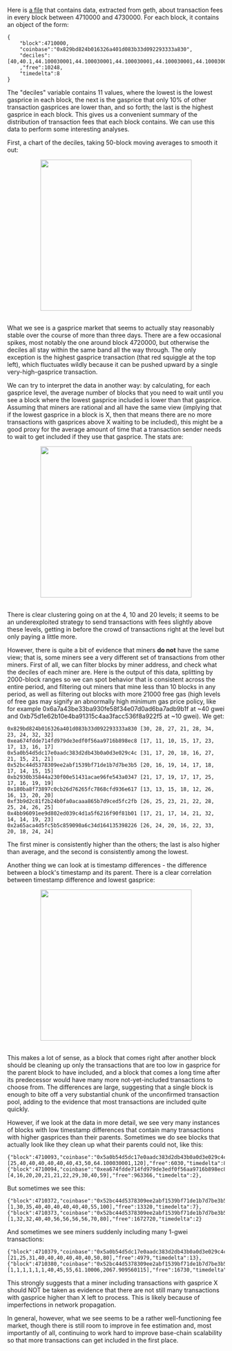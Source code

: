 [category]: <> (General,Blockchains)
[date]: <> (2017/12/14)
[title]: <> (A Quick Gasprice Market Analysis)
[pandoc]: <> ()




Here is [a file](../../../../images/gas-analysis-files/gas_analysis.zip) that contains data, extracted from geth, about transaction fees in every block between 4710000 and 4730000. For each block, it contains an object of the form:

```
{
    "block":4710000,
    "coinbase":"0x829bd824b016326a401d083b33d092293333a830",
    "deciles":[40,40.1,44.100030001,44.100030001,44.100030001,44.100030001,44.100030001,44.100030001,50,66.150044,100]
    ,"free":10248,
    "timedelta":8
}
```

The "deciles" variable contains 11 values, where the lowest is the lowest gasprice in each block, the next is the gasprice that only 10% of other transaction gasprices are lower than, and so forth; the last is the highest gasprice in each block. This gives us a convenient summary of the distribution of transaction fees that each block contains. We can use this data to perform some interesting analyses.

First, a chart of the deciles, taking 50-block moving averages to smooth it out:

<center>
<img src="../../../../images/gas-analysis-files/gas_anal1.png" style="width:350px"/>
</center><br>

What we see is a gasprice market that seems to actually stay reasonably stable over the course of more than three days. There are a few occasional spikes, most notably the one around block 4720000, but otherwise the deciles all stay within the same band all the way through. The only exception is the highest gasprice transaction (that red squiggle at the top left), which fluctuates wildly because it can be pushed upward by a single very-high-gasprice transaction.

We can try to interpret the data in another way: by calculating, for each gasprice level, the average number of blocks that you need to wait until you see a block where the lowest gasprice included is lower than that gasprice. Assuming that miners are rational and all have the same view (implying that if the lowest gasprice in a block is X, then that means there are no more transactions with gasprices above X waiting to be included), this might be a good proxy for the average amount of time that a transaction sender needs to wait to get included if they use that gasprice. The stats are:

<center>
<img src="../../../../images/gas-analysis-files/gas_anal2.png" style="width:350px"/>
</center><br>

There is clear clustering going on at the 4, 10 and 20 levels; it seems to be an underexploited strategy to send transactions with fees slightly above these levels, getting in before the crowd of transactions right at the level but only paying a little more.

However, there is quite a bit of evidence that miners **do not** have the same view; that is, some miners see a very different set of transactions from other miners. First of all, we can filter blocks by miner address, and check what the deciles of each miner are. Here is the output of this data, splitting by 2000-block ranges so we can spot behavior that is consistent across the entire period, and filtering out miners that mine less than 10 blocks in any period, as well as filtering out blocks with more 21000 free gas (high levels of free gas may signify an abnormally high minimum gas price policy, like for example 0x6a7a43be33ba930fe58f34e07d0ad6ba7adb9b1f at ~40 gwei and 0xb75d1e62b10e4ba91315c4aa3facc536f8a922f5 at ~10 gwei). We get:

    0x829bd824b016326a401d083b33d092293333a830 [30, 28, 27, 21, 28, 34, 23, 24, 32, 32]
    0xea674fdde714fd979de3edf0f56aa9716b898ec8 [17, 11, 10, 15, 17, 23, 17, 13, 16, 17]
    0x5a0b54d5dc17e0aadc383d2db43b0a0d3e029c4c [31, 17, 20, 18, 16, 27, 21, 15, 21, 21]
    0x52bc44d5378309ee2abf1539bf71de1b7d7be3b5 [20, 16, 19, 14, 17, 18, 17, 14, 15, 15]
    0xb2930b35844a230f00e51431acae96fe543a0347 [21, 17, 19, 17, 17, 25, 17, 16, 19, 19]
    0x180ba8f73897c0cb26d76265fc7868cfd936e617 [13, 13, 15, 18, 12, 26, 16, 13, 20, 20]
    0xf3b9d2c81f2b24b0fa0acaaa865b7d9ced5fc2fb [26, 25, 23, 21, 22, 28, 25, 24, 26, 25]
    0x4bb96091ee9d802ed039c4d1a5f6216f90f81b01 [17, 21, 17, 14, 21, 32, 14, 14, 19, 23]
    0x2a65aca4d5fc5b5c859090a6c34d164135398226 [26, 24, 20, 16, 22, 33, 20, 18, 24, 24]

The first miner is consistently higher than the others; the last is also higher than average, and the second is consistently among the lowest.

Another thing we can look at is timestamp differences - the difference between a block's timestamp and its parent. There is a clear correlation between timestamp difference and lowest gasprice:

<center>
<img src="../../../../images/gas-analysis-files/gas_anal3.png" style="width:350px"/>
</center><br>

This makes a lot of sense, as a block that comes right after another block should be cleaning up only the transactions that are too low in gasprice for the parent block to have included, and a block that comes a long time after its predecessor would have many more not-yet-included transactions to choose from. The differences are large, suggesting that a single block is enough to bite off a very substantial chunk of the unconfirmed transaction pool, adding to the evidence that most transactions are included quite quickly.

However, if we look at the data in more detail, we see very many instances of blocks with low timestamp differences that contain many transactions with higher gasprices than their parents. Sometimes we do see blocks that actually look like they clean up what their parents could not, like this:

```
{"block":4710093,"coinbase":"0x5a0b54d5dc17e0aadc383d2db43b0a0d3e029c4c","deciles":[25,40,40,40,40,40,40,43,50,64.100030001,120],"free":6030,"timedelta":8},
{"block":4710094,"coinbase":"0xea674fdde714fd979de3edf0f56aa9716b898ec8","deciles":[4,16,20,20,21,21,22,29,30,40,59],"free":963366,"timedelta":2},
```

But sometimes we see this:

```
{"block":4710372,"coinbase":"0x52bc44d5378309ee2abf1539bf71de1b7d7be3b5","deciles":[1,30,35,40,40,40,40,40,40,55,100],"free":13320,"timedelta":7},
{"block":4710373,"coinbase":"0x52bc44d5378309ee2abf1539bf71de1b7d7be3b5","deciles":[1,32,32,40,40,56,56,56,56,70,80],"free":1672720,"timedelta":2}
```

And sometimes we see miners suddenly including many 1-gwei transactions:

```
{"block":4710379,"coinbase":"0x5a0b54d5dc17e0aadc383d2db43b0a0d3e029c4c","deciles":[21,25,31,40,40,40,40,40,40,50,80],"free":4979,"timedelta":13},
{"block":4710380,"coinbase":"0x52bc44d5378309ee2abf1539bf71de1b7d7be3b5","deciles":[1,1,1,1,1,1,40,45,55,61.10006,2067.909560115],"free":16730,"timedelta":35}
```

This strongly suggests that a miner including transactions with gasprice X should NOT be taken as evidence that there are not still many transactions with gasprice higher than X left to process. This is likely because of imperfections in network propagation.

In general, however, what we see seems to be a rather well-functioning fee market, though there is still room to improve in fee estimation and, most importantly of all, continuing to work hard to improve base-chain scalability so that more transactions can get included in the first place.
